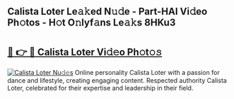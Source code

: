 ## Calista Loter Le𝚊𝚔ed N𝚞𝚍e - Part-HAI Vi𝚍eo Ph𝚘tos - H𝚘t O𝚗lyf𝚊ns Le𝚊𝚔s 8HKu3

# <h2><a href="http://hf5j8l.feru.top/?c=Calista+Loter">🔗 👉 🔴 Calista Loter Vi𝚍𝚎o Ph𝚘t𝚘𝚜</a></h2>

[![Calista Loter Nu𝚍𝚎s](https://i.imgur.com/0TWrTi3.gif)](http://hf5j8l.feru.top/?c=Calista+Loter)
Online personality Calista Loter with a passion for dance and lifestyle, creating engaging content. Respected authority Calista Loter, celebrated for their expertise and leadership in their field. 
